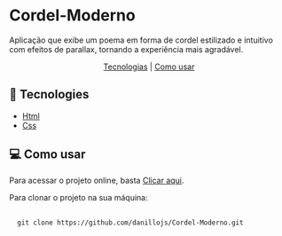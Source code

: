 # Cordel-Moderno

<p>Aplicação que exibe um poema em forma de cordel estilizado e intuitivo com efeitos de parallax, tornando a experiência mais agradável.</p>
<p align=center>
<a href="#tech">Tecnologias</a> | <a href="#how">Como usar</a>
</p>
<h2 id="tech">&#x1F680; Tecnologies</h2>
<ul>
  <li><a href="https://developer.mozilla.org/pt-BR/docs/Web/HTML">Html</a></li>
  <li><a href="https://developer.mozilla.org/pt-BR/docs/Web/CSS">Css</a></li>
</ul>
<h2 id="how">&#x1F4BB; Como usar</h2>
<p>
  Para acessar o projeto online, basta <a href="https://danillojs.github.io/Cordel-Moderno/">Clicar aqui</a>.
</p>
<p>
  Para clonar o projeto na sua máquina:
</p>
<pre>
  <code>
  git clone https://github.com/danillojs/Cordel-Moderno.git
  </code>
</pre>
